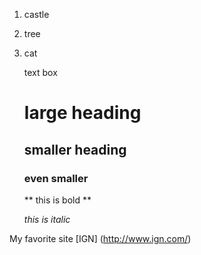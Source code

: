 1. castle
2. tree
3. cat

    text box

    # large heading
    ## smaller heading
    ### even smaller 

    ** this is bold **

    *this is italic*


My favorite site [IGN] (http://www.ign.com/)




